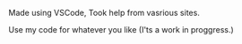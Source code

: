 Made using VSCode, Took help from vasrious sites.

Use my code for whatever you like (I'ts a work in proggress.)
